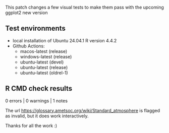 
This patch changes a few visual tests to make them pass with the upcoming ggplot2 new version

## Test environments

* local installation of Ubuntu 24.04.1 R version 4.4.2
* Github Actions:
    - macos-latest (release)
    - windows-latest (release)
    - ubuntu-latest (devel)
    - ubuntu-latest (release)
    - ubuntu-latest (oldrel-1)

## R CMD check results

0 errors | 0 warnings | 1 notes 

The url https://glossary.ametsoc.org/wiki/Standard_atmosphere is flagged as invalid, but 
it does work interactively. 

Thanks for all the work :)
